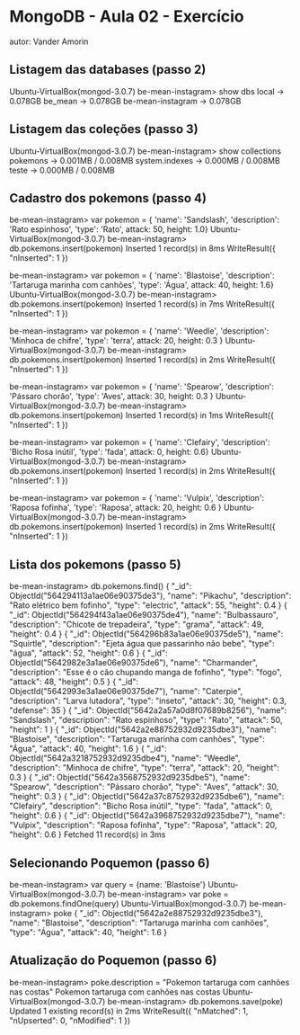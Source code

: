 # MongoDB - Aula 02 - Exercício
autor: Vander Amorin

## Listagem das databases (passo 2)
Ubuntu-VirtualBox(mongod-3.0.7) be-mean-instagram> show dbs
local             → 0.078GB
be_mean           → 0.078GB
be-mean-instagram → 0.078GB



## Listagem das coleções (passo 3)
Ubuntu-VirtualBox(mongod-3.0.7) be-mean-instagram> show collections
pokemons       → 0.001MB / 0.008MB
system.indexes → 0.000MB / 0.008MB
teste          → 0.000MB / 0.008MB


## Cadastro dos pokemons (passo 4)

be-mean-instagram> var pokemon = { 'name': 'Sandslash', 'description': 'Rato espinhoso', 'type': 'Rato', attack: 50, height:  1.0}
Ubuntu-VirtualBox(mongod-3.0.7) be-mean-instagram> db.pokemons.insert(pokemon)
Inserted 1 record(s) in 8ms
WriteResult({
  "nInserted": 1
})

be-mean-instagram> var pokemon = { 'name': 'Blastoise', 'description': 'Tartaruga marinha com canhões', 'type': 'Água', attack: 40, height:  1.6}
Ubuntu-VirtualBox(mongod-3.0.7) be-mean-instagram> db.pokemons.insert(pokemon)
Inserted 1 record(s) in 7ms
WriteResult({
  "nInserted": 1
})

be-mean-instagram> var pokemon = { 'name': 'Weedle', 'description': 'Minhoca de chifre', 'type': 'terra', attack: 20, height: 0.3 }
Ubuntu-VirtualBox(mongod-3.0.7) be-mean-instagram> db.pokemons.insert(pokemon)
Inserted 1 record(s) in 2ms
WriteResult({
  "nInserted": 1
})

be-mean-instagram> var pokemon = { 'name': 'Spearow', 'description': 'Pássaro chorão', 'type': 'Aves', attack: 30, height: 0.3 }
Ubuntu-VirtualBox(mongod-3.0.7) be-mean-instagram> db.pokemons.insert(pokemon)
Inserted 1 record(s) in 1ms
WriteResult({
  "nInserted": 1
})

be-mean-instagram> var pokemon = { 'name': 'Clefairy', 'description': 'Bicho Rosa inútil', 'type': 'fada', attack: 0, height:  0.6}
Ubuntu-VirtualBox(mongod-3.0.7) be-mean-instagram> db.pokemons.insert(pokemon)
Inserted 1 record(s) in 2ms
WriteResult({
  "nInserted": 1
})

be-mean-instagram> var pokemon = { 'name': 'Vulpix', 'description': 'Raposa fofinha', 'type': 'Raposa', attack: 20, height: 0.6 }
Ubuntu-VirtualBox(mongod-3.0.7) be-mean-instagram> db.pokemons.insert(pokemon)
Inserted 1 record(s) in 2ms
WriteResult({
  "nInserted": 1
})



## Lista dos pokemons (passo 5)

be-mean-instagram> db.pokemons.find()
{
  "_id": ObjectId("564294113a1ae06e90375de3"),
  "name": "Pikachu",
  "description": "Rato elétrico bem fofinho",
  "type": "electric",
  "attack": 55,
  "height": 0.4
}
{
  "_id": ObjectId("564294f43a1ae06e90375de4"),
  "name": "Bulbassauro",
  "description": "Chicote de trepadeira",
  "type": "grama",
  "attack": 49,
  "height": 0.4
}
{
  "_id": ObjectId("564296b83a1ae06e90375de5"),
  "name": "Squirtle",
  "description": "Ejeta água que passarinho não bebe",
  "type": "água",
  "attack": 52,
  "height": 0.6
}
{
  "_id": ObjectId("5642982e3a1ae06e90375de6"),
  "name": "Charmander",
  "description": "Esse é o cão chupando manga de fofinho",
  "type": "fogo",
  "attack": 48,
  "height": 0.5
}
{
  "_id": ObjectId("5642993e3a1ae06e90375de7"),
  "name": "Caterpie",
  "description": "Larva lutadora",
  "type": "inseto",
  "attack": 30,
  "height": 0.3,
  "defense": 35
}
{
  "_id": ObjectId("5642a2a57a0d8f07689b8256"),
  "name": "Sandslash",
  "description": "Rato espinhoso",
  "type": "Rato",
  "attack": 50,
  "height": 1
}
{
  "_id": ObjectId("5642a2e88752932d9235dbe3"),
  "name": "Blastoise",
  "description": "Tartaruga marinha com canhões",
  "type": "Água",
  "attack": 40,
  "height": 1.6
}
{
  "_id": ObjectId("5642a3218752932d9235dbe4"),
  "name": "Weedle",
  "description": "Minhoca de chifre",
  "type": "terra",
  "attack": 20,
  "height": 0.3
}
{
  "_id": ObjectId("5642a3568752932d9235dbe5"),
  "name": "Spearow",
  "description": "Pássaro chorão",
  "type": "Aves",
  "attack": 30,
  "height": 0.3
}
{
  "_id": ObjectId("5642a37c8752932d9235dbe6"),
  "name": "Clefairy",
  "description": "Bicho Rosa inútil",
  "type": "fada",
  "attack": 0,
  "height": 0.6
}
{
  "_id": ObjectId("5642a3968752932d9235dbe7"),
  "name": "Vulpix",
  "description": "Raposa fofinha",
  "type": "Raposa",
  "attack": 20,
  "height": 0.6
}
Fetched 11 record(s) in 3ms



## Selecionando Poquemon (passo 6)
be-mean-instagram> var query = {name: 'Blastoise'}
Ubuntu-VirtualBox(mongod-3.0.7) be-mean-instagram> var poke = db.pokemons.findOne(query)
Ubuntu-VirtualBox(mongod-3.0.7) be-mean-instagram> poke
{
  "_id": ObjectId("5642a2e88752932d9235dbe3"),
  "name": "Blastoise",
  "description": "Tartaruga marinha com canhões",
  "type": "Água",
  "attack": 40,
  "height": 1.6
}

## Atualização do Poquemon (passo 6)
be-mean-instagram> poke.description = "Pokemon tartaruga com canhões nas costas"
Pokemon tartaruga com canhões nas costas
Ubuntu-VirtualBox(mongod-3.0.7) be-mean-instagram> db.pokemons.save(poke)
Updated 1 existing record(s) in 2ms
WriteResult({
  "nMatched": 1,
  "nUpserted": 0,
  "nModified": 1
})

